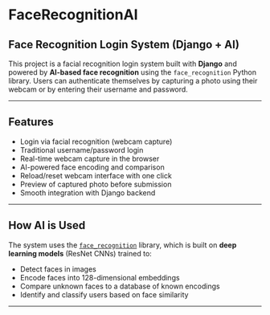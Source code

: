 # FaceRecognitionAI
## Face Recognition Login System (Django + AI)

This project is a facial recognition login system built with **Django** and powered by **AI-based face recognition** using the `face_recognition` Python library. Users can authenticate themselves by capturing a photo using their webcam or by entering their username and password.

---

## Features

- Login via facial recognition (webcam capture)
- Traditional username/password login
- Real-time webcam capture in the browser
- AI-powered face encoding and comparison
- Reload/reset webcam interface with one click
- Preview of captured photo before submission
- Smooth integration with Django backend

---

## How AI is Used

The system uses the [`face_recognition`](https://github.com/ageitgey/face_recognition) library, which is built on **deep learning models** (ResNet CNNs) trained to:
- Detect faces in images
- Encode faces into 128-dimensional embeddings
- Compare unknown faces to a database of known encodings
- Identify and classify users based on face similarity


---

